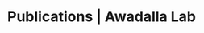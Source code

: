 ---
title: Publications | Awadalla Lab
permalink: /publications/
published: false
isPublic_b: true

publicationType_txt: journal
title_txt: "Impact of the X Chromosome and sex on regulatory variation."
pmid_tl: 27197214
publishDate_tdt: "2016-06-01T07:23:33.000Z"
journalTitle_txt: "Genome research"
volume_tpl: 26
issue_tpl: 6
doi_txt: "10.1101/gr.197897.115"
authors_list: 
  - author_txt: "Kukurba KR"
  - author_txt: "Parsana P"
  - author_txt: "Balliu B"
  - author_txt: "Smith KS"
  - author_txt: "Zappala Z"
  - author_txt: "Knowles DA"
  - author_txt: "Favé MJ"
  - author_txt: "Davis JR"
  - author_txt: "Li X"
  - author_txt: "Zhu X"
  - author_txt: "Potash JB"
  - author_txt: "Weissman MM"
  - author_txt: "Shi J"
  - author_txt: "Kundaje A"
  - author_txt: "Levinson DF"
  - author_txt: "Awadalla P"
  - author_txt: "Mostafavi S"
  - author_txt: "Battle A"
  - author_txt: "Montgomery SB"
---